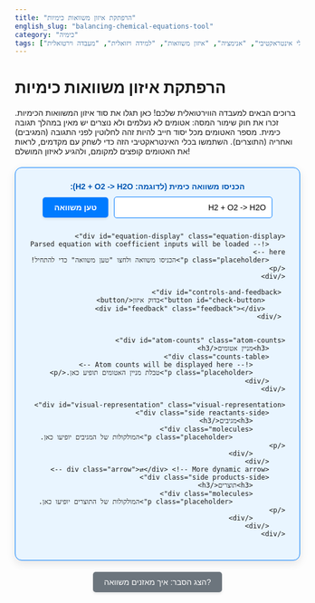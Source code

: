 ```yaml
---
title: "הרפתקת איזון משוואות כימיות"
english_slug: "balancing-chemical-equations-tool"
category: "כימיה"
tags: ["סימולציה", "כלי אינטראקטיבי", "אנימציה", "איזון משוואות", "למידה ויזואלית", "מעבדה וירטואלית"]
---
```

# הרפתקת איזון משוואות כימיות

ברוכים הבאים למעבדה הווירטואלית שלכם! כאן תגלו את סוד איזון המשוואות הכימיות. זכרו את חוק שימור המסה: אטומים לא נעלמים ולא נוצרים יש מאין במהלך תגובה כימית. מספר האטומים מכל יסוד חייב להיות זהה לחלוטין לפני התגובה (המגיבים) ואחריה (התוצרים). השתמשו בכלי האינטראקטיבי הזה כדי לשחק עם מקדמים, לראות את האטומים קופצים למקומם, ולהגיע לאיזון המושלם!

<div id="balancing-app" dir="rtl">
    <div class="input-area">
        <label for="equation-input">הכניסו משוואה כימית (לדוגמה: H2 + O2 -> H2O):</label>
        <input type="text" id="equation-input" value="H2 + O2 -> H2O" placeholder="לדוגמה: H2 + O2 -> H2O">
        <button id="parse-button">טען משוואה</button>
    </div>

    <div id="equation-display" class="equation-display">
        <!-- Parsed equation with coefficient inputs will be loaded here -->
        <p class="placeholder">הכניסו משוואה ולחצו "טען משוואה" כדי להתחיל!</p>
    </div>

     <div id="controls-and-feedback">
         <button id="check-button">בדוק איזון</button>
         <div id="feedback" class="feedback"></div>
     </div>


    <div id="atom-counts" class="atom-counts">
        <h3>מניין אטומים</h3>
        <div class="counts-table">
            <!-- Atom counts will be displayed here -->
            <p class="placeholder">טבלת מניין האטומים תופיע כאן.</p>
        </div>
    </div>

    <div id="visual-representation" class="visual-representation">
        <div class="side reactants-side">
            <h3>מגיבים</h3>
            <div class="molecules">
                 <p class="placeholder">המולקולות של המגיבים יופיעו כאן.</p>
            </div>
        </div>
        <div class="arrow">⇄</div> <!-- More dynamic arrow -->
        <div class="side products-side">
            <h3>תוצרים</h3>
            <div class="molecules">
                 <p class="placeholder">המולקולות של התוצרים יופיעו כאן.</p>
            </div>
        </div>
    </div>


</div>

<button id="toggle-explanation" class="toggle-explanation-button">הצג הסבר: איך מאזנים משוואה?</button>

<div id="explanation" class="explanation" style="display: none;">
    <h2>הסבר: מהו איזון משוואה כימית ולמה זה חשוב?</h2>
    <p>משוואה כימית היא כמו מתכון לתגובה כימית. היא מציגה את החומרים ההתחלתיים (המגיבים, מצד שמאל של החץ) ואת החומרים החדשים שנוצרו (התוצרים, מצד ימין של החץ). החץ (→) מייצג את תהליך השינוי.</p>
    <p>אבל בכימיה, האטומים לא נעלמים סתם ככה! הם רק מסדרים את עצמם מחדש. זהו "חוק שימור המסה", אחד החוקים הבסיסיים בכימיה. הוא אומר שסך כל המסה של המגיבים חייבת להיות שווה לסך כל המסה של התוצרים. זה אומר שמספר האטומים מכל סוג חייב להיות זהה בשני צידי המשוואה.</p>
    <p>משוואה שבה מספר האטומים מכל יסוד שווה בשני הצדדים נקראת **משוואה מאוזנת**.</p>

    <h3>איך מאזנים משוואה? הנה הכלל החשוב ביותר:</h3>
    <p>מאזנים משוואה רק על ידי הוספת **מקדמים סטוכיומטריים**. אלו מספרים שלמים גדולים שמוצבים לפני הנוסחה הכימית של מולקולה או אטום בודד (כמו 2H₂O או 3Fe). מקדם זה מכפיל את מספר האטומים של כל יסוד באותה יחידה. למשל, 2H₂O פירושו 2 מולקולות מים, ובסך הכל יש בהן 4 אטומי מימן (2 × 2) ו-2 אטומי חמצן (2 × 1).</p>
    <p>אתם **אסורים** לשנות את המספרים הקטנים בתחתית הנוסחה (האינדקסים, כמו ה-₂ ב-H₂O)! שינוי האינדקסים משנה את סוג החומר לגמרי (H₂O זה מים, H₂O₂ זה מי חמצן - חומר שונה לחלוטין!).</p>

    <h3>בואו נראה דוגמה: איזון יצירת מים H₂ + O₂ → H₂O</h3>
    <ol>
        <li>**סופרים אטומים (משוואה לא מאוזנת):**
            <ul>
                <li>מגיבים: 2H, 2O</li>
                <li>תוצרים: 2H, 1O</li>
            </ul>
            מספר אטומי החמצן לא שווה.
        </li>
        <li>**מאזנים חמצן:** יש O אחד בצד התוצרים, ו-2 בצד המגיבים. כדי לאזן, נכפיל את מולקולת המים ב-2. נוסיף מקדם 2 לפני H₂O:<br>H₂ + O₂ → **2**H₂O</li>
        <li>**סופרים אטומים שוב (אחרי הוספת מקדם):**
            <ul>
                <li>מגיבים: 2H, 2O</li>
                <li>תוצרים: 2 × 2 = 4H, 2 × 1 = 2O</li>
            </ul>
            החמצן מאוזן (2 בשני הצדדים), אבל המימן לא (2 במגיבים, 4 בתוצרים).
        </li>
        <li>**מאזנים מימן:** יש 2H במגיבים ו-4H בתוצרים. כדי לאזן, נכפיל את מולקולת המימן (H₂) ב-2. נוסיף מקדם 2 לפני H₂:<br>**2**H₂ + O₂ → 2H₂O</li>
        <li>**סופרים אטומים בפעם האחרונה:**
            <ul>
                <li>מגיבים: 2 × 2 = 4H, 2O</li>
                <li>תוצרים: 2 × 2 = 4H, 2 × 1 = 2O</li>
            </ul>
        </li>
    </ol>
    <p>מעולה! עכשיו מספר אטומי המימן זהה (4) ומספר אטומי החמצן זהה (2) בשני הצדדים. המשוואה **מאוזנת**!</p>
    <p>הכלי האינטראקטיבי מאפשר לכם לעשות בדיוק את זה - להקליד משוואה, לשחק עם המספרים הגדולים (המקדמים), ולראות מיד איך זה משפיע על כמות האטומים מכל סוג, עד שתצליחו לאזן את הכל! בהצלחה!</p>
</div>

<style>
    /* General App Styling */
    #balancing-app {
        font-family: 'Heebo', sans-serif; /* Modern, clean font */
        direction: rtl;
        text-align: right;
        padding: 25px;
        border: 1px solid #007bff; /* Stronger, branded border */
        border-radius: 12px; /* More rounded corners */
        margin: 20px auto; /* Center the app */
        max-width: 800px; /* Max width for better readability */
        background-color: #e9f5ff; /* Light blue background */
        box-shadow: 0 5px 15px rgba(0,0,0,0.1); /* More pronounced shadow */
        position: relative; /* Needed for potential absolute positioning */
    }

    #balancing-app h3 {
        text-align: center;
        color: #0056b3; /* Darker blue for headings */
        margin-bottom: 15px;
        font-size: 1.4em;
    }

     .placeholder {
         text-align: center;
         color: #666;
         font-style: italic;
         padding: 20px;
     }

    /* Input Area */
    .input-area {
        margin-bottom: 25px;
        text-align: center;
        display: flex;
        flex-wrap: wrap; /* Allow wrapping on small screens */
        justify-content: center;
        align-items: center;
        gap: 10px; /* Space between input and button */
    }

    .input-area label {
        font-weight: bold;
        color: #0056b3;
        white-space: nowrap; /* Prevent label from wrapping */
    }

    .input-area input[type="text"] {
        padding: 10px;
        border: 1px solid #007bff;
        border-radius: 5px;
        width: 280px; /* Slightly wider input */
        box-sizing: border-box; /* Include padding in width */
        font-size: 1em;
    }

    /* Buttons */
    .input-area button,
    #check-button,
    .toggle-explanation-button {
        padding: 10px 20px; /* More padding */
        background-color: #007bff;
        color: white;
        border: none;
        border-radius: 5px;
        cursor: pointer;
        font-size: 1em;
        font-weight: bold;
        transition: background-color 0.3s ease, transform 0.1s ease, box-shadow 0.3s ease;
        margin-right: 0; /* Reset margin for RTL, use gap in flexbox */
        box-shadow: 0 2px 5px rgba(0,0,0,0.1);
    }

    .input-area button:hover,
    #check-button:hover,
    .toggle-explanation-button:hover {
        background-color: #0056b3;
        box-shadow: 0 4px 10px rgba(0,0,0,0.2);
    }

     .input-area button:active,
    #check-button:active,
    .toggle-explanation-button:active {
        transform: scale(0.98);
        box-shadow: 0 1px 3px rgba(0,0,0,0.1);
    }

     #controls-and-feedback {
         display: flex;
         justify-content: center;
         align-items: center;
         gap: 20px; /* Space between button and feedback */
         margin-bottom: 20px;
         flex-wrap: wrap; /* Allow wrapping */
     }


    /* Equation Display */
    .equation-display {
        text-align: center;
        font-size: 1.6em; /* Slightly larger */
        margin-bottom: 30px;
        display: flex;
        justify-content: center;
        align-items: center;
        flex-wrap: wrap;
        min-height: 50px; /* Reserve space */
    }

    .equation-part {
        display: flex;
        align-items: center;
        margin: 0 8px; /* Reduced margin */
        transition: transform 0.3s ease; /* Smooth transition on potential changes */
    }


    .equation-part .operator {
         margin: 0 8px;
         font-weight: bold;
         color: #333;
    }

    .equation-part input[type="number"] {
        width: 50px; /* Slightly wider input */
        padding: 8px;
        margin: 0 6px;
        border: 1px solid #007bff;
        border-radius: 5px;
        font-size: 1em;
        text-align: center;
        -moz-appearance: textfield; /* Remove default number arrows in Firefox */
        appearance: textfield;
        transition: border-color 0.3s ease, box-shadow 0.3s ease;
    }

    .equation-part input[type="number"]::-webkit-outer-spin-button,
    .equation-part input[type="number"]::-webkit-inner-spin-button {
        -webkit-appearance: none; /* Remove default number arrows in Chrome/Safari */
        margin: 0;
    }

    .equation-part input[type="number"]:focus {
        border-color: #0056b3;
        box-shadow: 0 0 8px rgba(0,123,255,0.4);
        outline: none;
    }


    .formula {
        font-weight: bold;
        color: #555;
    }

    .subscript {
        vertical-align: sub;
        font-size: 0.7em; /* Slightly smaller subscript */
        color: #333;
    }

    /* Visual Representation */
    .visual-representation {
        display: flex;
        justify-content: space-around;
        align-items: center;
        margin-top: 20px; /* Added margin-top */
        margin-bottom: 30px;
        flex-wrap: wrap;
        background-color: #ffffff; /* White background for clarity */
        border: 1px solid #ccc;
        border-radius: 10px;
        padding: 20px 10px; /* Padding inside visual area */
        box-shadow: inset 0 1px 5px rgba(0,0,0,0.05); /* Inner shadow */
    }

    .visual-representation .side {
        flex: 1;
        min-width: 280px; /* Increased min-width */
        padding: 15px;
        background-color: #f8f9fa; /* Very light grey */
        border-radius: 8px;
        box-shadow: 0 1px 4px rgba(0,0,0,0.08);
        margin: 10px; /* Margin around sides */
        min-height: 150px; /* Ensure enough height */
    }

    .visual-representation .arrow {
        font-size: 2.5em; /* Larger arrow */
        margin: 0 20px;
        font-weight: bold;
        color: #007bff;
        animation: pulse-arrow 2s infinite ease-in-out; /* Arrow pulse animation */
    }

     @keyframes pulse-arrow {
         0%, 100% { transform: scale(1); color: #007bff; }
         50% { transform: scale(1.1); color: #0056b3; }
     }


    .side .molecules {
        display: flex;
        flex-wrap: wrap;
        gap: 12px; /* Space between molecules */
        justify-content: center;
        min-height: 100px; /* Minimum height for molecule area */
        align-content: flex-start; /* Align rows to the top */
    }

    .molecule {
        display: inline-flex; /* Use inline-flex */
        align-items: center;
        justify-content: center;
        background-color: #e9ecef;
        border-radius: 15px; /* More rounded pills */
        padding: 6px 12px; /* Padding inside molecule pill */
        box-shadow: 0 1px 3px rgba(0,0,0,0.1);
        transition: transform 0.3s ease, opacity 0.3s ease; /* Animation for appearance */
        opacity: 1; /* Default state */
    }

     /* Animation class for new molecules */
    .molecule.entering {
        opacity: 0;
        transform: scale(0.8);
    }
     .molecule.entered {
        opacity: 1;
        transform: scale(1);
     }

     .molecule span {
        margin: 0 1.5px; /* Less space between atoms */
     }


    .atom {
        display: inline-block;
        width: 22px; /* Slightly larger atoms */
        height: 22px;
        border-radius: 50%;
        margin: 1px; /* Less margin between atoms */
        display: flex;
        align-items: center;
        justify-content: center;
        font-size: 0.75em; /* Slightly larger font */
        font-weight: bold;
        color: white;
        border: 1.5px solid rgba(255,255,255,0.7); /* Thicker white outline */
        box-shadow: 0 1px 3px rgba(0,0,0,0.2); /* Stronger atom shadow */
        text-shadow: 0 1px 1px rgba(0,0,0,0.3); /* Text shadow for readability */
        transition: background-color 0.3s ease, transform 0.3s ease; /* Smooth color/size transition */
    }

    /* Atom Colors - Enhanced Palette */
    .atom.H { background-color: #6699ff; } /* Brighter Blue */
    .atom.O { background-color: #ff6666; } /* Brighter Red */
    .atom.C { background-color: #99cc99; } /* Soft Green */
    .atom.N { background-color: #ffcc66; } /* Softer Yellow */
    .atom.Cl { background-color: #73d0ff; } /* Sky Blue */
    .atom.Na { background-color: #ff9966; } /* Coral Orange */
    .atom.S { background-color: #ffff66; } /* Bright Yellow */
    .atom.Fe { background-color: #a0a0a0; } /* Medium Grey */
    .atom.Cu { background-color: #cc9966; } /* Copper Brown */
    .atom.P { background-color: #ff99cc; } /* Pink */
    .atom.K { background-color: #9966cc; } /* Purple */
    .atom.Mg { background-color: #99e6b3; } /* Mint Green */
    .atom.Ca { background-color: #ffb366; } /* Peach */


    /* Atom Counts */
    .atom-counts {
        margin-bottom: 25px;
        text-align: center;
    }

    .counts-table {
        display: inline-block;
        text-align: right;
        background-color: #fff;
        border-radius: 8px;
        box-shadow: 0 1px 4px rgba(0,0,0,0.08);
        padding: 15px 20px; /* More padding */
        min-width: 220px; /* Slightly wider */
        border: 1px solid #eee;
    }

    .counts-table div {
        display: flex;
        justify-content: space-between;
        padding: 8px 0; /* More padding */
        border-bottom: 1px solid #eee; /* Solid separator */
        font-size: 1.1em; /* Slightly larger font */
    }

    .counts-table div:last-child {
        border-bottom: none;
    }

    .counts-table .element-symbol {
        font-weight: bold;
        color: #333;
        margin-left: 10px;
    }

    .counts-table .count {
        font-family: 'Courier New', monospace;
        display: flex;
        align-items: center;
    }

    .count .reactant-count {
        color: #007bff;
        margin-left: 8px; /* More space */
         transition: color 0.3s ease; /* Smooth color transition */
    }

    .count .product-count {
        color: #ea4335; /* Red when unbalanced */
        transition: color 0.3s ease; /* Smooth color transition */
    }

     .count .product-count.balanced {
        color: #34a853; /* Green when balanced */
     }

     .count-update-flash {
        animation: flash 0.5s ease-out; /* Animation for count update */
     }

     @keyframes flash {
        0% { background-color: rgba(0,123,255,0.2); } /* Light blue flash */
        100% { background-color: transparent; }
     }


    /* Feedback Messages */
    .feedback {
        text-align: center;
        font-size: 1.4em; /* Larger font */
        margin-top: 15px; /* Adjusted margin */
        min-height: 1.8em; /* Reserve space */
        font-weight: bold;
        transition: color 0.3s ease;
    }

    .feedback.balanced {
        color: #34a853; /* Green */
        animation: pulse-success 1.5s infinite alternate; /* Enhanced pulse animation */
    }

    .feedback.unbalanced {
        color: #ea4335; /* Red */
        animation: shake 0.6s ease-in-out; /* Slightly longer, smoother shake */
    }

     /* Animation keyframes */
    @keyframes pulse-success {
        0% { transform: scale(1); opacity: 1; }
        50% { transform: scale(1.08); opacity: 0.9; }
        100% { transform: scale(1); opacity: 1; }
    }

    @keyframes shake {
        0%, 100% { transform: translateX(0); }
        20%, 60% { transform: translateX(-10px); }
        40%, 80% { transform: translateX(10px); }
    }


    /* Explanation Section */
    .explanation {
        margin-top: 30px;
        padding: 25px; /* More padding */
        border: 2px dashed #007bff; /* More prominent dashed border */
        border-radius: 12px;
        background-color: #f0f8ff; /* Very light blue */
        direction: rtl;
        text-align: right;
        line-height: 1.7; /* Improved line spacing */
        color: #333;
    }

    .explanation h2 {
        color: #0056b3;
        text-align: center;
        margin-bottom: 20px;
        font-size: 1.6em;
    }

    .explanation h3 {
         color: #0056b3;
         margin-top: 15px;
         margin-bottom: 10px;
         font-size: 1.3em;
         text-align: right; /* Align explanation subheadings right */
    }

    .explanation p, .explanation ul, .explanation ol {
        margin-bottom: 15px;
        color: #333;
    }

    .explanation ul, .explanation ol {
        padding-right: 25px; /* Adjust padding for RTL list markers */
    }

    .explanation li {
        margin-bottom: 10px;
    }

    .toggle-explanation-button {
        display: block;
        margin: 20px auto;
        background-color: #6c757d; /* Grey color */
        font-weight: normal; /* Normal font weight */
    }
    .toggle-explanation-button:hover {
        background-color: #5a6268;
    }

    /* Responsive Adjustments */
    @media (max-width: 600px) {
        .visual-representation {
            flex-direction: column; /* Stack sides vertically */
            align-items: stretch;
        }
        .visual-representation .arrow {
            margin: 10px auto; /* Center arrow vertically */
            transform: rotate(90deg); /* Rotate arrow */
        }
         .side {
            margin: 10px 0; /* Adjust margin for vertical stack */
         }
         .input-area {
             flex-direction: column;
         }
         .input-area label {
             margin-bottom: 5px;
         }
         .input-area input[type="text"] {
            width: 100%; /* Full width on small screens */
         }
         #controls-and-feedback {
             flex-direction: column;
             gap: 10px;
         }
    }


</style>

<script>
    document.addEventListener('DOMContentLoaded', () => {
        const equationInput = document.getElementById('equation-input');
        const parseButton = document.getElementById('parse-button');
        const equationDisplay = document.getElementById('equation-display');
        const visualRepresentation = document.getElementById('visual-representation');
        const reactantsSide = visualRepresentation.querySelector('.reactants-side .molecules');
        const productsSide = visualRepresentation.querySelector('.products-side .molecules');
        const atomCountsDiv = document.querySelector('#atom-counts .counts-table');
        const checkButton = document.getElementById('check-button');
        const feedbackDiv = document.getElementById('feedback');
        const explanationDiv = document.getElementById('explanation');
        const toggleExplanationButton = document.getElementById('toggle-explanation');

        let reactants = [];
        let products = [];
        let coefficientInputs = {}; // Store references to coefficient input elements
        let currentAtomCounts = {}; // Store calculated counts { element: { reactant: X, product: Y }, ... }


        // --- Utility Functions ---

        // Improved Regex to parse a formula, handles basic parentheses and elements.
        // Still might not parse highly complex organic formulas perfectly, but better.
        function parseFormula(formulaString) {
            const atoms = {};
            // Regex to match:
            // 1. Element symbol (like H, O, Fe) potentially followed by a number (like H2, O2)
            // 2. Group in parentheses (like (OH)) potentially followed by a number (like (NH4)2)
            const regex = /([A-Z][a-z]*)(\d*)|(?:\(([A-Za-z0-9]+)\))(\d*)/g;
            let match;
            let tempString = formulaString.trim();
            let lastIndex = 0;

            while ((match = regex.exec(tempString)) !== null) {
                 // Check if there's unparsed text between matches
                 if (match.index > lastIndex) {
                     const unparsed = tempString.substring(lastIndex, match.index).trim().replace(/[+\-\s]/g, '');
                     if (unparsed.length > 0) {
                         console.warn(`Warning: Unparsed segment found in formula "${formulaString}": "${unparsed}"`);
                         // Attempt to parse any leftover single elements? Or just warn?
                         // For now, just warn and skip.
                     }
                 }

                 if (match[1]) { // Simple element like H or O2
                    const element = match[1];
                    const count = match[2] ? parseInt(match[2]) : 1;
                    atoms[element] = (atoms[element] || 0) + count;
                } else if (match[3]) { // Group in parentheses like (NH4)2
                     const groupContent = match[3];
                     const groupMultiplier = match[4] ? parseInt(match[4]) : 1;
                     const groupAtoms = parseFormula(groupContent); // Recursively parse group
                     for (const element in groupAtoms) {
                         atoms[element] = (atoms[element] || 0) + (groupAtoms[element] * groupMultiplier);
                     }
                }
                lastIndex = regex.lastIndex; // Update last index
            }

            // Check for unparsed text at the end
            if (lastIndex < tempString.length) {
                 const unparsed = tempString.substring(lastIndex).trim().replace(/[+\-\s]/g, '');
                 if (unparsed.length > 0) {
                     console.warn(`Warning: Unparsed tail found in formula "${formulaString}": "${unparsed}"`);
                 }
            }

            return atoms;
        }


         function renderFormulaHTML(formulaString) {
            // Renders formula string with subscripts
            // Also escapes HTML characters just in case
            let html = formulaString
                 .replace(/&/g, '&amp;')
                 .replace(/</g, '&lt;')
                 .replace(/>/g, '&gt;')
                 .replace(/"/g, '&quot;')
                 .replace(/'/g, '&#039;');

            // Add subscripts
            html = html.replace(/([A-Za-z)])(\d+)/g, '$1<span class="subscript">$2</span>');

             return html;
         }


        function getAtomColor(symbol) {
            // Enhanced mapping, add more as needed
            const colors = {
                'H': '#6699ff', /* Brighter Blue */
                'O': '#ff6666', /* Brighter Red */
                'C': '#99cc99', /* Soft Green */
                'N': '#ffcc66', /* Softer Yellow */
                'Cl': '#73d0ff', /* Sky Blue */
                'Na': '#ff9966', /* Coral Orange */
                'S': '#ffff66', /* Bright Yellow */
                'Fe': '#a0a0a0', /* Medium Grey */
                'Cu': '#cc9966', /* Copper Brown */
                'P': '#ff99cc', /* Pink */
                'K': '#9966cc', /* Purple */
                'Mg': '#99e6b3', /* Mint Green */
                'Ca': '#ffb366', /* Peach */
                'B': '#c2c2f0', /* Light Purple */
                'Br': '#a52a2a', /* Brown */
                'I': '#8a2be2', /* Blue Violet */
                'F': '#32cd32', /* Lime Green */
                'Li': '#f08080', /* Light Coral */
                 'Al': '#cccccc', /* Light Grey */
                 'Si': '#f08080', /* Light Coral (using same as Li for now, pick a new one if needed) */
                 'Zn': '#b0c4de' /* Light Steel Blue */

                // Add more elements...
            };
            return colors[symbol] || '#9b59b6'; // Default Purple
        }

         // Helper to create a visual atom span
        function createAtomSpan(elementSymbol) {
            const span = document.createElement('span');
            span.classList.add('atom', elementSymbol);
            span.style.backgroundColor = getAtomColor(elementSymbol);
            span.textContent = elementSymbol;
            return span;
        }


         // Helper to create a visual molecule div
         function createMoleculeDiv(formulaString) {
            const moleculeDiv = document.createElement('div');
            moleculeDiv.classList.add('molecule', 'entering'); // Add 'entering' class for animation
             // Use a timeout to trigger the 'entered' class after adding to DOM
             setTimeout(() => {
                 moleculeDiv.classList.remove('entering');
                 moleculeDiv.classList.add('entered');
             }, 10); // Small delay allows the initial state to be set before transition

            const atoms = parseFormula(formulaString);
             const atomsArray = [];
             // Create atom spans and add to a temp array
            for (const element in atoms) {
                for (let i = 0; i < atoms[element]; i++) {
                    atomsArray.push(createAtomSpan(element));
                }
            }
            // Optionally sort atoms within the molecule for consistency
             atomsArray.sort((a, b) => a.textContent.localeCompare(b.textContent));

            // Append atom spans to the molecule div
             atomsArray.forEach(atomSpan => moleculeDiv.appendChild(atomSpan));


            return moleculeDiv;
         }


        function updateVisualsAndCounts() {
             // Clear previous visuals and counts
             reactantsSide.innerHTML = '';
             productsSide.innerHTML = '';
             atomCountsDiv.innerHTML = '';
             // Do NOT clear feedback here, it's controlled by checkButton

             currentAtomCounts = {}; // Reset counts for this update
             const allElements = new Set();

             // Render Reactants & Calculate Counts
             reactants.forEach((formula, index) => {
                 const input = coefficientInputs[`reactant-${index}`];
                 const coefficient = parseInt(input?.value) || 0; // Use 0 if input is not found or value is invalid
                 const atomsInMolecule = parseFormula(formula);

                 for (let i = 0; i < coefficient; i++) {
                     reactantsSide.appendChild(createMoleculeDiv(formula)); // Add molecule element
                 }

                 // Update counts for reactants
                 for (const element in atomsInMolecule) {
                     if (!currentAtomCounts[element]) currentAtomCounts[element] = { reactant: 0, product: 0 };
                     currentAtomCounts[element].reactant += (atomsInMolecule[element] * coefficient);
                     allElements.add(element);
                 }
             });

             // Render Products & Calculate Counts
             products.forEach((formula, index) => {
                  const input = coefficientInputs[`product-${index}`];
                  const coefficient = parseInt(input?.value) || 0; // Use 0 if input is not found or value is invalid
                  const atomsInMolecule = parseFormula(formula);

                  for (let i = 0; i < coefficient; i++) {
                      productsSide.appendChild(createMoleculeDiv(formula)); // Add molecule element
                  }

                  // Update counts for products
                  for (const element in atomsInMolecule) {
                      if (!currentAtomCounts[element]) currentAtomCounts[element] = { reactant: 0, product: 0 };
                      currentAtomCounts[element].product += (atomsInMolecule[element] * coefficient);
                      allElements.add(element);
                  }
              });

            // Display Atom Counts and highlight balance
            const sortedElements = Array.from(allElements).sort();
            sortedElements.forEach(element => {
                const rCount = currentAtomCounts[element]?.reactant || 0;
                const pCount = currentAtomCounts[element]?.product || 0;
                const isBalanced = rCount === pCount && (rCount > 0 || reactants.length === 0 && products.length === 0); // Consider 0 balanced only if equation is empty or all coefficients are 0? Let's stick to rCount === pCount
                const elementDiv = document.createElement('div');
                elementDiv.innerHTML = `
                    <span class="element-symbol">${element}:</span>
                    <span class="count">
                        <span class="reactant-count">${rCount}</span>
                        →
                        <span class="product-count ${isBalanced ? 'balanced' : ''}">${pCount}</span>
                    </span>
                `;
                 // Add a temporary class to trigger flash animation on counts update
                 elementDiv.querySelector('.reactant-count').classList.add('count-update-flash');
                 elementDiv.querySelector('.product-count').classList.add('count-update-flash');

                 atomCountsDiv.appendChild(elementDiv);

                 // Remove the flash class after the animation
                 setTimeout(() => {
                     elementDiv.querySelector('.reactant-count').classList.remove('count-update-flash');
                     elementDiv.querySelector('.product-count').classList.remove('count-update-flash');
                 }, 600); // Match animation duration
            });

             // Add placeholders if no elements are present (e.g., before parsing)
             if (sortedElements.length === 0) {
                  atomCountsDiv.innerHTML = '<p class="placeholder">טבלת מניין האטומים תופיע כאן.</p>';
             }
             if (reactants.length === 0 && products.length === 0) {
                 reactantsSide.innerHTML = '<p class="placeholder">המולקולות של המגיבים יופיעו כאן.</p>';
                 productsSide.innerHTML = '<p class="placeholder">המולקולות של התוצרים יופיעו כאן.</p>';
                  equationDisplay.innerHTML = '<p class="placeholder">הכניסו משוואה ולחצו "טען משוואה" כדי להתחיל!</p>';
             }


        }

        // --- Event Handlers ---

        parseButton.addEventListener('click', () => {
            const equationString = equationInput.value.trim();
            if (!equationString.includes('->')) {
                feedbackDiv.className = 'feedback unbalanced';
                feedbackDiv.textContent = '❌ פורמט משוואה לא תקין. השתמש ב"->" להפרדה בין מגיבים לתוצרים.';
                equationDisplay.innerHTML = '<p class="placeholder">הכניסו משוואה ולחצו "טען משוואה" כדי להתחיל!</p>';
                 reactants = []; products = [];
                 updateVisualsAndCounts(); // Clear display
                return;
            }

            const parts = equationString.split('->').map(side => side.trim());
            reactants = parts[0].split('+').map(formula => formula.trim()).filter(f => f);
            products = parts[1].split('+').map(formula => formula.trim()).filter(f => f);

            if (reactants.length === 0 || products.length === 0) {
                 feedbackDiv.className = 'feedback unbalanced';
                 feedbackDiv.textContent = '❌ יש להכניס מגיבים ותוצרים.';
                 equationDisplay.innerHTML = '<p class="placeholder">הכניסו משוואה ולחצו "טען משוואה" כדי להתחיל!</p>';
                 reactants = []; products = [];
                 updateVisualsAndCounts(); // Clear display
                 return;
            }

            // Clear previous display
            equationDisplay.innerHTML = '';
            coefficientInputs = {}; // Reset coefficient inputs

            // Build the equation display with inputs
            reactants.forEach((formula, index) => {
                if (index > 0) equationDisplay.innerHTML += '<span class="operator">+</span>';
                const partDiv = document.createElement('div');
                partDiv.classList.add('equation-part');
                partDiv.innerHTML = `
                    <input type="number" min="0" value="1" class="coefficient-input" data-side="reactant" data-index="${index}">
                    <span class="formula">${renderFormulaHTML(formula)}</span>
                `;
                 equationDisplay.appendChild(partDiv);
            });

            equationDisplay.innerHTML += '<span class="operator">⇄</span>'; // Use the new arrow

            products.forEach((formula, index) => {
                 if (index > 0) equationDisplay.innerHTML += '<span class="operator">+</span>';
                 const partDiv = document.createElement('div');
                 partDiv.classList.add('equation-part');
                 partDiv.innerHTML = `
                     <input type="number" min="0" value="1" class="coefficient-input" data-side="product" data-index="${index}">
                     <span class="formula">${renderFormulaHTML(formula)}</span>
                 `;
                  equationDisplay.appendChild(partDiv);
             });

            // Get references to the new inputs and add event listeners
            equationDisplay.querySelectorAll('.coefficient-input').forEach(input => {
                const side = input.dataset.side;
                const index = input.dataset.index;
                coefficientInputs[`${side}-${index}`] = input;
                // Add event listener to update visuals and counts on input change
                input.addEventListener('input', updateVisualsAndCounts);
                 // Add event listener to select text on focus
                 input.addEventListener('focus', function() { this.select(); });
                 // Set initial value to 1 for all inputs on parse
                 input.value = 1;
            });

            // Initial rendering after parsing and setting inputs
            updateVisualsAndCounts();
             // Clear feedback when a new equation is loaded
            feedbackDiv.className = 'feedback';
            feedbackDiv.textContent = '';
        });

        checkButton.addEventListener('click', () => {
            let isFullyBalanced = true;
             let allCoefficientsZero = true;

            // Check if balanced for all elements based on current counts
            for (const element in currentAtomCounts) {
                const rCount = currentAtomCounts[element].reactant;
                const pCount = currentAtomCounts[element].product;
                if (rCount !== pCount) {
                    isFullyBalanced = false;
                    break; // No need to check further elements if one is unbalanced
                }
                 // Also check if any coefficient is non-zero
                 if (rCount > 0 || pCount > 0) {
                     allCoefficientsZero = false; // At least one element count is non-zero
                 }
            }

             // If the equation was parsed but all coefficients are zero, it's not truly balanced
            if ((reactants.length > 0 || products.length > 0) && allCoefficientsZero) {
                 isFullyBalanced = false;
            }


            feedbackDiv.className = 'feedback'; // Reset classes
            if (isFullyBalanced) {
                feedbackDiv.classList.add('balanced');
                feedbackDiv.textContent = '🎉 יצרת איזון מושלם! כל הכבוד!';
            } else {
                feedbackDiv.classList.add('unbalanced');
                feedbackDiv.textContent = '🧐 עדיין לא מאוזן. בדוק שוב את מניין האטומים לכל יסוד.';
            }

             // Ensure counts table updates visual balance status immediately after check
            updateVisualsAndCounts();
        });

        toggleExplanationButton.addEventListener('click', () => {
            const isHidden = explanationDiv.style.display === 'none';
            explanationDiv.style.display = isHidden ? 'block' : 'none';
            toggleExplanationButton.textContent = isHidden ? 'הסתר הסבר' : 'הצג הסבר: איך מאזנים משוואה?';
        });

        // --- Initial Load ---
        // Automatically parse the default equation on page load
        parseButton.click(); // This will parse the default value and set initial inputs/visuals

    });
</script>